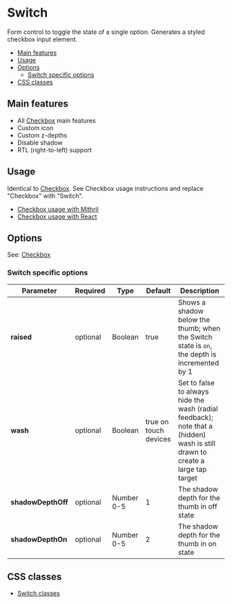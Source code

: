 # Switch

Form control to toggle the state of a single option. Generates a styled checkbox input element.

<!-- MarkdownTOC autolink="true" autoanchor="true" bracket="round" levels="1,2,3" -->

- [Main features](#main-features)
- [Usage](#usage)
- [Options](#options)
  - [Switch specific options](#switch-specific-options)
- [CSS classes](#css-classes)

<!-- /MarkdownTOC -->


<a id="main-features"></a>
## Main features

* All [Checkbox](checkbox.md) main features
* Custom icon
* Custom z-depths
* Disable shadow
* RTL (right-to-left) support


<a id="usage"></a>
## Usage

Identical to [Checkbox](checkbox.md). See Checkbox usage instructions and replace "Checkbox" with "Switch".

* [Checkbox usage with Mithril](mithril/checkbox.md)
* [Checkbox usage with React](react/checkbox.md)



<a id="options"></a>
## Options

See: [Checkbox](checkbox.md#options)


<a id="switch-specific-options"></a>
### Switch specific options

| **Parameter** |  **Required** | **Type**   | **Default** | **Description** |
| ------------- | -------------- | ---------- | ----------- | --------------- |
| **raised**    | optional       | Boolean    | true | Shows a shadow below the thumb; when the Switch state is `on`, the depth is incremented by 1 |
| **wash**      | optional       | Boolean    | true on touch devices | Set to false to always hide the wash (radial feedback); note that a (hidden) wash is still drawn to create a large tap target  |
| **shadowDepthOff** | optional       | Number 0-5 | 1 | The shadow depth for the thumb in off state |
| **shadowDepthOn**  | optional       | Number 0-5 | 2 | The shadow depth for the thumb in on state |




<a id="css-classes"></a>
## CSS classes

* [Switch classes](../../packages/polythene-css-classes/switch.js)
